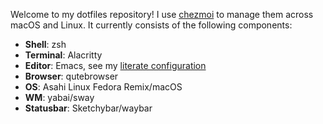 Welcome to my dotfiles repository! I use [chezmoi](https://www.chezmoi.io/) to manage them across macOS and Linux. It currently consists of the following components:

* **Shell**: zsh
* **Terminal**: Alacritty
* **Editor**: Emacs, see my [literate configuration](dot_emacs.d/init.org)
* **Browser**: qutebrowser
* **OS**: Asahi Linux Fedora Remix/macOS
* **WM**: yabai/sway
* **Statusbar**: Sketchybar/waybar

